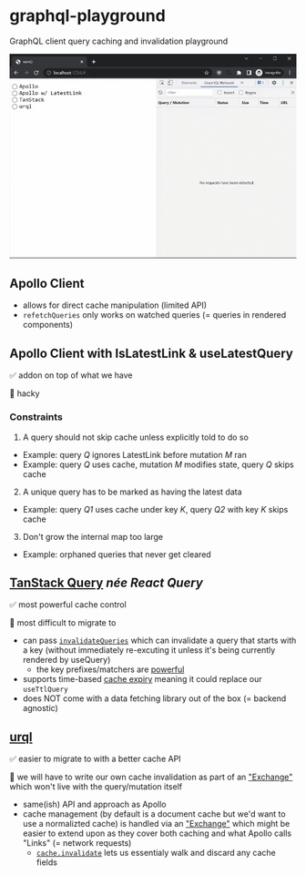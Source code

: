 # graphql-playground

GraphQL client query caching and invalidation playground

![](example.gif)

## Apollo Client

- allows for direct cache manipulation (limited API)
- `refetchQueries` only works on watched queries (= queries in rendered components)

## Apollo Client with IsLatestLink & useLatestQuery

✅ addon on top of what we have

🔶 hacky

### Constraints

1. A query should not skip cache unless explicitly told to do so
  - Example: query *Q* ignores LatestLink before mutation *M* ran
  - Example: query *Q* uses cache, mutation *M* modifies state, query *Q* skips cache
2. A unique query has to be marked as having the latest data
  - Example: query *Q1* uses cache under key *K*, query *Q2* with key *K* skips cache
3. Don't grow the internal map too large
  - Example: orphaned queries that never get cleared

## [TanStack Query](https://tanstack.com/query) *née React Query*

✅ most powerful cache control

🔶 most difficult to migrate to

- can pass [`invalidateQueries`](https://tanstack.com/query/v4/docs/guides/query-invalidation) which can invalidate a query that starts with a key (without immediately re-excuting it unless it's being currently rendered by useQuery)
	- the key prefixes/matchers are [powerful](https://tanstack.com/query/v4/docs/guides/filters#query-filters)
- supports time-based [cache expiry](https://tanstack.com/query/v4/docs/guides/caching) meaning it could replace our `useTtlQuery`
- does NOT come with a data fetching library out of the box (= backend agnostic)

## [urql](https://formidable.com/open-source/urql/)

✅ easier to migrate to with a better cache API

🔶 we will have to write our own cache invalidation as part of an ["Exchange"](https://formidable.com/open-source/urql/docs/graphcache/) which won't live with the query/mutation itself

- same(ish) API and approach as Apollo
- cache management (by default is a document cache but we'd want to use a normalizted cache) is handled via an ["Exchange"](https://formidable.com/open-source/urql/docs/comparison/) which might be easier to extend upon as they cover both caching and what Apollo calls "Links" (= network requests)
  - [`cache.invalidate`](https://formidable.com/open-source/urql/docs/graphcache/cache-updates/#invalidating-entities) lets us essentialy walk and discard any cache fields
